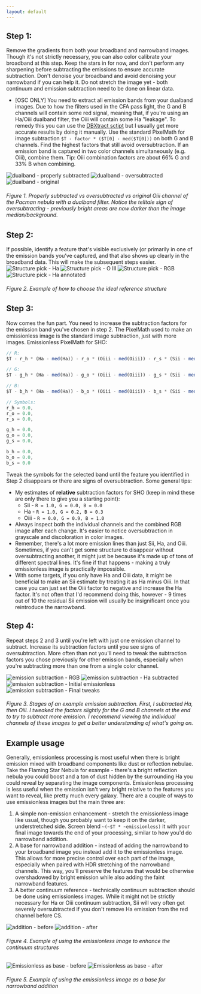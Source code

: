 ```yaml
---
layout: default
---
```


## Step 1:
Remove the gradients from both your broadband and narrowband images. Though it's not strictly necessary, you can also color calibrate your broadband at this step. Keep the stars in for now, and don't perform any sharpening before subtracting the emissions to ensure accurate subtraction. Don't denoise your broadband and avoid denoising your narrowband if you can help it. Do not stretch the image yet - both continuum and emission subtraction need to be done on linear data. 
* [OSC ONLY] You need to extract all emission bands from your dualband images. Due to how the filters used in the CFA pass light, the G and B channels will contain some red signal, meaning that, if you're using an Ha/Oiii dualband filter, the Oiii will contain some Ha "leakage". To remedy this you can use the [DBXtract sctipt](https://dbxtract.astrocitas.com/) but I usually get more accurate results by doing it manually. Use the standard PixelMath for image subtraction `$T - factor * ($T[0] - med($T[0]))` on both G and B channels. Find the highest factors that still avoid oversubtraction. If an emission band is captured in two color channels simultaneously (e.g. Oiii), combine them. Tip: Oiii combination factors are about 66% G and 33% B when combining.

![dualband - properly subtracted](https://github.com/user-attachments/assets/f67c237b-5fdd-42bd-9d2a-a65082ea527a)
![dualband - oversubtracted](https://github.com/user-attachments/assets/11fbb51c-371c-45ba-af21-5869b4a46425)
![dualband - original](https://github.com/user-attachments/assets/0527a8e9-4f40-4774-b6d0-79a2cd1eef0d)
###### Figure 1. Properly subtracted vs oversubtracted vs original Oiii channel of the Pacman nebula with a dualband filter. Notice the telltale sign of oversubtracting - previously bright areas are now darker than the image median/background.

## Step 2:
If possible, identify a feature that's visible exclusively (or primarily in one of the emission bands you’ve captured, and that also shows up clearly in the broadband data. This will make the subsequent steps easier.
![Structure pick - Ha](https://github.com/user-attachments/assets/104657d9-cd90-4943-ae44-e0a418c2e028)
![Structure pick - O III](https://github.com/user-attachments/assets/a293d3fb-59f0-4a39-99ef-05a7e67d370d)
![Structure pick - RGB](https://github.com/user-attachments/assets/2a0bddbc-5d60-4667-8013-feb6275cdee2)
![Structure pick - Ha annotated](https://github.com/user-attachments/assets/81b8ca0c-58e2-4d45-b365-61e549dfa3bb)
###### Figure 2. Example of how to choose the ideal reference structure

## Step 3:
Now comes the fun part. You need to increase the subtraction factors for the emission band you've chosen in step 2. The PixelMath used to make an emissionless image is the standard image subtraction, just with more images.
Emissionless PixelMath for SHO:
```js
// R:
$T - r_h * (Ha - med(Ha)) - r_o * (Oiii - med(Oiii)) - r_s * (Sii - med(Sii))

// G:
$T - g_h * (Ha - med(Ha)) - g_o * (Oiii - med(Oiii)) - g_s * (Sii - med(Sii))

// B:
$T - b_h * (Ha - med(Ha)) - b_o * (Oiii - med(Oiii)) - b_s * (Sii - med(Sii))

// Symbols:
r_h = 0.0,
r_o = 0.0,
r_s = 0.0,

g_h = 0.0,
g_o = 0.0,
g_s = 0.0,

b_h = 0.0,
b_o = 0.0,
b_s = 0.0
```
Tweak the symbols for the selected band until the feature you identified in Step 2 disappears or there are signs of oversubtraction.
Some general tips:
* My estimates of **relative** subtraction factors for SHO (keep in mind these are only there to give you a starting point):
  * Sii - `R = 1.0, G = 0.0, B = 0.0`
  * Ha - `R = 1.0, G = 0.2, B = 0.3`
  * Oiii - `R = 0.0, G = 0.9, B = 1.0`
* Always inspect both the individual channels and the combined RGB image after each change. It's easier to notice oversubtraction in grayscale and discoloration in color images.
* Remember, there's a lot more emission lines than just Sii, Ha, and Oiii. Sometimes, if you can't get some structure to disappear without oversubtracting another, it might just be because it's made up of tons of different spectral lines. It's fine if that happens - making a truly emissionless image is practically impossible.
* With some targets, if you only have Ha and Oiii data, it might be beneficial to make an Sii estimate by treating it as Ha minus Oiii. In that case you can just set the Oiii factor to negative and increase the Ha factor. It's not often that I'd recommend doing this, however - 9 times out of 10 the residual Sii emission will usually be insignificant once you reintroduce the narrowband.

## Step 4:
Repeat steps 2 and 3 until you're left with just one emission channel to subtract. Increase its subtraction factors until you see signs of oversubtraction.
More often than not you'll need to tweak the subtraction factors you chose previously for other emission bands, especially when you're subtracting more than one from a single color channel.


![emission subtraction - RGB](https://github.com/user-attachments/assets/8dd53d3d-64b3-4304-9bfe-b6ce333b63b8)
![emission subtraction - Ha subtracted](https://github.com/user-attachments/assets/943a8c20-9c92-45fe-8802-a469c896777e)
![emission subtraction - Initial emissionless](https://github.com/user-attachments/assets/7a6fe143-669e-4d08-aea4-d190e82dbbbc)
![emission subtraction - Final tweaks](https://github.com/user-attachments/assets/076a6b30-b6ac-4205-8c6e-6c039e468b38)
###### Figure 3. Stages of an example emission subtraction. First, I subtracted Ha, then Oiii. I tweaked the factors slightly for the G and B channels at the end to try to subtract more emission. I recommend viewing the individual channels of these images to get a better understanding of what's going on.

## Example usage
Generally, emissionless processing is most useful when there is bright emission mixed with broadband components like dust or reflection nebulae. Take the Flaming Star Nebula for example - there's a bright reflection nebula you could boost and a ton of dust hidden by the surrounding Ha you could reveal by separating the image components. Emissionless processing is less useful when the emission isn't very bright relative to the features you want to reveal, like pretty much every galaxy.
There are a couple of ways to use emissionless images but the main three are:
1. A simple non-emission enhancement - stretch the emissionless image like usual, though you probably want to keep it on the darker, understretched side. Screen blend `~(~$T * ~emissionless)` it with your final image towards the end of your processing, similar to how you'd do narrowband addition.
2. A base for narrowband addition - instead of adding the narrowband to your broadband image you instead add it to the emissionless image. This allows for more precise control over each part of the image, especially when paired with HDR stretching of the narrowband channels. This way, you'll preserve the features that would be otherwise overshadowed by bright emission while also adding the faint narrowband features.
3. A better continuum reference - technically continuum subtraction should be done using emissionless images. While it might not be strictly necessary for Ha or Oiii continuum subtraction, Sii will very often get severely oversubtracted if you don't remove Ha emission from the red channel before CS.
   
![addition - before](https://github.com/user-attachments/assets/c56bdcd5-b6fb-4fc0-84b6-4e5a3b3f9e47)
![addition - after](https://github.com/user-attachments/assets/54545d6d-4abb-4fc3-9338-e708395daca4)
###### Figure 4. Example of using the emissionless image to enhance the continuum structures

![Emissionless as base - before](https://github.com/user-attachments/assets/851f1d04-f16b-435b-9770-6ab8d979194a)
![Emissionless as base - after](https://github.com/user-attachments/assets/cd0f0f55-1ae3-4ba9-9556-29947265bda7)
###### Figure 5. Example of using the emissionless image as a base for narrowband addition
